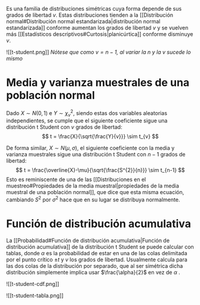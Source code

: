 
Es una familia de distribuciones simétricas cuya forma depende de sus grados de libertad $v$. Estas distribuciones tienden a la [[Distribución normal#Distribución normal estandarizada|distribución normal estandarizada]] conforme aumentan los grados de libertad $v$ y se vuelven más [[Estadísticos descriptivos#Curtosis|planicúrtica]] conforme disminuye $v$.

![[t-student.png]]
*Nótese que como $v = n-1$, al variar la $n$ y la $v$ sucede lo mismo*

# Media y varianza muestrales de una población normal

Dado $X \sim N(0,1)$ e $Y \sim \chi^{2}_{v}$, siendo estas dos variables aleatorias independientes, se cumple que el siguiente coeficiente sigue una distribución t Student con $v$ grados de libertad:
$$
t = \frac{X}{\sqrt{\frac{Y}{v}}} \sim t_{v}
$$

De forma similar, $X \sim N(\mu, \sigma)$, el siguiente coeficiente con la media y varianza muestrales sigue una distribución t Student con $n-1$ grados de libertad:
$$
t = \frac{\overline{X}-\mu}{\sqrt{\frac{S^{2}}{n}}} \sim t_{n-1}
$$
Esto es reminiscente de una de las [[Distribuciones en el muestreo#Propiedades de la media muestral|propiedades de la media muestral de una población normal]], que dice que esta misma ecuación, cambiando $S^2$ por $\sigma^{2}$ hace que en su lugar se distribuya normalmente.

# Función de distribución acumulativa 

La [[Probabilidad#Función de distribución acumulativa|Función de distribución acumulativa]] de la distribución t Student se puede calcular con tablas, donde $\alpha$ es la probabilidad de estar en una de las colas delimitada por el punto crítico $\pm{t}$ y $v$ los grados de libertad. Usualmente calcula para las dos colas de la distribución por separado, que al ser simétrica dicha distribución simplemente implica usar $\frac{\alpha}{2}$ en vez de $\alpha$ .

![[t-student-cdf.png]]

![[t-student-tabla.png]]
